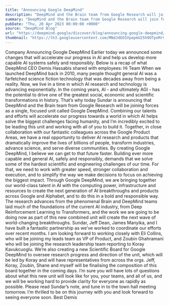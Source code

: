 ```yaml
---
title: "Announcing Google DeepMind"
description: "DeepMind and the Brain team from Google Research will join forces to accelerate progress towards a world in which AI helps solve the biggest challenges facing humanity."
summary: "DeepMind and the Brain team from Google Research will join forces to accelerate progress towards a world in which AI hel"
pubDate: "Thu, 20 Apr 2023 00:00:00 +0000"
source: "DeepMind Blog"
url: "https://deepmind.google/discover/blog/announcing-google-deepmind/"
thumbnail: "https://lh3.googleusercontent.com/MNdJdEO1VpepmU25h9OTpnMr9hxe6NScc1ZWlerWf5WtOYMnHETsPEWKqvG36zQv5CGflTOHAKG_JbADpmLrh8Mrpa91B95U6bs0isMSbTUerT-qT38=w528-h297-n-nu-rw"
---
```


Company
Announcing Google DeepMind
Earlier today we announced some changes that will accelerate our progress in AI and help us develop more capable AI systems safely and responsibly. Below is a recap of what DeepMind CEO Demis Hassabis shared with employees:
Hi Team
When we launched DeepMind back in 2010, many people thought general AI was a farfetched science fiction technology that was decades away from being a reality.
Now, we live in a time in which AI research and technology is advancing exponentially. In the coming years, AI - and ultimately AGI - has the potential to drive one of the greatest social, economic and scientific transformations in history.
That’s why today Sundar is announcing that DeepMind and the Brain team from Google Research will be joining forces as a single, focused unit called Google DeepMind. Combining our talents and efforts will accelerate our progress towards a world in which AI helps solve the biggest challenges facing humanity, and I’m incredibly excited to be leading this unit and working with all of you to build it. Together, in close collaboration with our fantastic colleagues across the Google Product Areas, we have a real opportunity to deliver AI research and products that dramatically improve the lives of billions of people, transform industries, advance science, and serve diverse communities.
By creating Google DeepMind, I believe we can get to that future faster. Building ever more capable and general AI, safely and responsibly, demands that we solve some of the hardest scientific and engineering challenges of our time. For that, we need to work with greater speed, stronger collaboration and execution, and to simplify the way we make decisions to focus on achieving the biggest impact.
Through Google DeepMind, we are bringing together our world-class talent in AI with the computing power, infrastructure and resources to create the next generation of AI breakthroughs and products across Google and Alphabet, and to do this in a bold and responsible way. The research advances from the phenomenal Brain and DeepMind teams laid much of the foundations of the current AI industry, from Deep Reinforcement Learning to Transformers, and the work we are going to be doing now as part of this new combined unit will create the next wave of world-changing breakthroughs.
Sundar, Jeff Dean, James Manyika, and I have built a fantastic partnership as we’ve worked to coordinate our efforts over recent months. I am looking forward to working closely with Eli Collins, who will be joining my leads team as VP of Product, and Zoubin Ghahramani who will be joining the research leadership team reporting to Koray Kavukcuoglu. We’re also creating a new Scientific Board for Google DeepMind to oversee research progress and direction of the unit, which will be led by Koray and will have representatives from across the orgs. Jeff, Koray, Zoubin, Shane and myself will be finalising the composition of this board together in the coming days.
I’m sure you will have lots of questions about what this new unit will look like for you, your teams, and all of us, and we will be working hard to provide clarity for everyone as rapidly as possible. Please read Sundar’s note, and tune in to the town hall meeting tomorrow.
I’m thrilled to be on this journey with you and look forward to seeing everyone soon.
Best
Demis